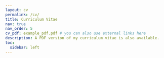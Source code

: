 ```yaml
---
layout: cv
permalink: /cv/
title: Curriculum Vitae
nav: true
nav_order: 5
cv_pdf: example_pdf.pdf # you can also use external links here
description: A PDF version of my curriculum vitae is also available.
toc:
  sidebar: left
---
```

